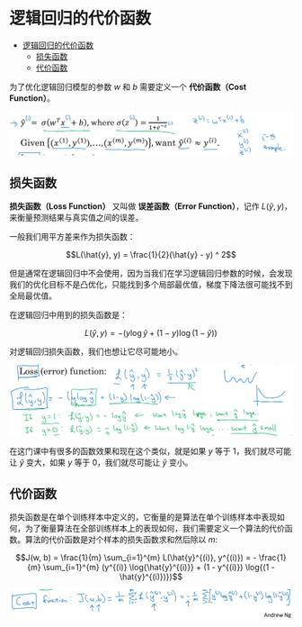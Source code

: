 # 逻辑回归的代价函数

- [逻辑回归的代价函数](#逻辑回归的代价函数)
  - [损失函数](#损失函数)
  - [代价函数](#代价函数)

为了优化逻辑回归模型的参数 $w$ 和 $b$ 需要定义一个 **代价函数（Cost Function）**。

![](./image/2.3-1.png)

## 损失函数

**损失函数（Loss Function）** 又叫做 **误差函数（Error Function）**，记作 $L(\hat{y}, y)$，来衡量预测结果与真实值之间的误差。

一般我们用平方差来作为损失函数：

$$L(\hat{y}, y) = \frac{1}{2}(\hat{y} - y) ^ 2$$

但是通常在逻辑回归中不会使用，因为当我们在学习逻辑回归参数的时候，会发现我们的优化目标不是凸优化，只能找到多个局部最优值，梯度下降法很可能找不到全局最优值。

在逻辑回归中用到的损失函数是：

$$L(\hat{y}, y) = - (y \log{\hat{y}} + (1 - y) \log{(1 - \hat{y})})$$

对逻辑回归损失函数，我们也想让它尽可能地小。

![损失函数](image/2.3-2.png)

在这门课中有很多的函数效果和现在这个类似，就是如果 $y$ 等于 $1$，我们就尽可能让 $\hat{y}$ 变大，如果 $y$ 等于 $0$，我们就尽可能让 $\hat{y}$ 变小。 

## 代价函数

损失函数是在单个训练样本中定义的，它衡量的是算法在单个训练样本中表现如何，为了衡量算法在全部训练样本上的表现如何，我们需要定义一个算法的代价函数。算法的代价函数是对个样本的损失函数求和然后除以 $m$:

$$J(w, b) = \frac{1}{m} \sum_{i=1}^{m} L(\hat{y}^{(i)}, y^{(i)}) = - \frac{1}{m} \sum_{i=1}^{m} (y^{(i)} \log{\hat{y}^{(i)}} + (1 - y^{(i)}) \log{(1 - \hat{y}^{(i)})})$$

![代价函数](./image/2.3-3.png)
